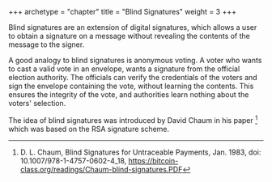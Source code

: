 +++
archetype = "chapter"
title = "Blind Signatures"
weight = 3
+++

Blind signatures are an extension of digital signatures, which allows a user to obtain a signature on a message without revealing the contents of the message to the signer.

A good analogy to blind signatures is anonymous voting. A voter who wants to cast a valid vote in an envelope, wants a signature from the official election authority. The officials can verify the credentials of the voters and sign the envelope containing the vote, without learning the contents. This ensures the integrity of the vote, and authorities learn nothing about the voters' selection. 

The idea of blind signatures was introduced by David Chaum in his paper [^1] which was based on the RSA signature scheme.

[^1]: D. L. Chaum, Blind Signatures for Untraceable Payments, Jan. 1983, doi: 10.1007/978-1-4757-0602-4_18, https://bitcoin-class.org/readings/Chaum-blind-signatures.PDF

